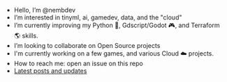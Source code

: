 - Hello, I’m @nembdev
- I’m interested in tinyml, ai, gamedev, data, and the "cloud"
- I’m currently improving my Python 🐍, Gdscript/Godot 🎮, and Terraform 🌎 skills.
- I’m looking to collaborate on Open Source projects
- I'm currently working on a few games, and various Cloud ☁️ projects.
- How to reach me: open an issue on this repo
- [Latest posts and updates](https://github.com/nembdev/nembdev.github.io)

<!---
nembdev/nembdev is a ✨ special ✨ repository because its `README.md` (this file) appears on your GitHub profile.
You can click the Preview link to take a look at your changes.
--->
